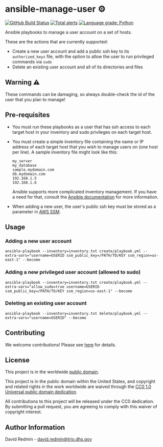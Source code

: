 # ansible-manage-user ⚙️ #

[![GitHub Build Status](https://github.com/cisagov/ansible-manage-user/workflows/build/badge.svg)](https://github.com/cisagov/ansible-manage-user/actions)
[![Total alerts](https://img.shields.io/lgtm/alerts/g/cisagov/ansible-manage-user.svg?logo=lgtm&logoWidth=18)](https://lgtm.com/projects/g/cisagov/ansible-manage-user/alerts/)
[![Language grade: Python](https://img.shields.io/lgtm/grade/python/g/cisagov/ansible-manage-user.svg?logo=lgtm&logoWidth=18)](https://lgtm.com/projects/g/cisagov/ansible-manage-user/context:python)

Ansible playbooks to manage a user account on a set of hosts.

These are the actions that are currently supported:

* Create a new user account and add a public ssh key to its
  `authorized_keys` file, with the option to allow the user to run
  privileged commands via `sudo`
* Delete an existing user account and all of its directories and files

## Warning ⚠️ ##

These commands can be damaging, so always double-check the id of the user
that you plan to manage!

## Pre-requisites ##

* You must run these playbooks as a user that has ssh access to each target host
  in your inventory and sudo privileges on each target host.
* You must create a simple inventory file containing the name or IP address
  of each target host that you wish to manage users on (one host per line).
  A sample inventory file might look like this:

  ```console
  my_server
  my_database
  sample.mydomain.com
  db.mydomain.com
  192.168.1.5
  192.168.1.6
  ```

  Ansible supports more complicated inventory management.  If you have a need for
  that, consult the [Ansible
  documentation](https://docs.ansible.com/ansible/latest/user_guide/intro_inventory.html)
  for more information.
* When adding a new user, the user's public ssh key must be stored as a
  parameter in
  [AWS SSM](https://docs.aws.amazon.com/systems-manager/latest/userguide/what-is-systems-manager.html).

## Usage ##

### Adding a new user account ###

```console
ansible-playbook --inventory=inventory.txt create/playbook.yml --extra-vars="username=USERID ssm_public_key=/PATH/TO/KEY ssm_region=us-east-1" --become
```

### Adding a new privileged user account (allowed to sudo) ###

```console
ansible-playbook --inventory=inventory.txt create/playbook.yml --extra-vars="allow_sudo=true username=USERID ssm_public_key=/PATH/TO/KEY ssm_region=us-east-1" --become
```

### Deleting an existing user account ###

```console
ansible-playbook --inventory=inventory.txt delete/playbook.yml --extra-vars="username=USERID" --become
```

## Contributing ##

We welcome contributions!  Please see [here](CONTRIBUTING.md) for
details.

## License ##

This project is in the worldwide [public domain](LICENSE).

This project is in the public domain within the United States, and
copyright and related rights in the work worldwide are waived through
the [CC0 1.0 Universal public domain
dedication](https://creativecommons.org/publicdomain/zero/1.0/).

All contributions to this project will be released under the CC0
dedication. By submitting a pull request, you are agreeing to comply
with this waiver of copyright interest.

## Author Information ##

David Redmin - <david.redmin@trio.dhs.gov>
